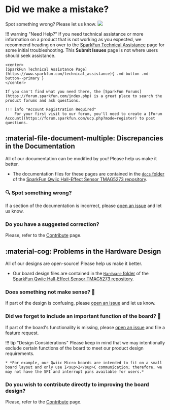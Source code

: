 # Did we make a mistake?

Spot something wrong? Please let us know. <a href="https://github.com/sparkfun/SparkFun_Qwiic_Hall_Effect_Sensor_TMAG5273/issues" alt="Issues"><img src="https://img.shields.io/github/issues/sparkfun/SparkFun_Qwiic_Hall_Effect_Sensor_TMAG5273.svg" /></a>

<!-- Technical Assistance Box -->
!!! warning "Need Help?"
	If you need technical assistance or more information on a product that is not working as you expected, we recommend heading on over to the [SparkFun Technical Assistance](https://www.sparkfun.com/technical_assistanc) page for some initial troubleshooting. This **Submit Issues** page is not where users should seek assistance.

	<center>
	[SparkFun Technical Assistance Page](https://www.sparkfun.com/technical_assistance){ .md-button .md-button--primary }
	</center>
	
	If you can't find what you need there, the [SparkFun Forums](https://forum.sparkfun.com/index.php) is a great place to search the product forums and ask questions.
	
	!!! info "Account Registration Required"
		For your first visit to our forum, you'll need to create a [Forum Account](https://forum.sparkfun.com/ucp.php?mode=register) to post questions.


## :material-file-document-multiple:&nbsp;Discrepancies in the Documentation

All of our documentation can be modified by you! Please help us make it better.

* The documentation files for these pages are contained in the [`docs` folder](https://github.com/sparkfun/SparkFun_Qwiic_Hall_Effect_Sensor_TMAG5273/tree/main/docs) of the [SparkFun Qwiic Hall-Effect Sensor TMAG5273 repository](https://github.com/sparkfun/SparkFun_Qwiic_Hall_Effect_Sensor_TMAG5273).

### 🔍 Spot something wrong?

If a section of the documentation is incorrect, please [open an issue](https://github.com/sparkfun/SparkFun_Qwiic_Hall_Effect_Sensor_TMAG5273/issues) and let us know.

### Do you have a suggested correction?

Please, refer to the [Contribute](../contribute/#improve-our-documentation) page.

<!-- 
1. With a GitHub account, [fork this repository](https://github.com/sparkfun/SparkFun_Qwiic_Hall_Effect_Sensor_TMAG5273/fork).
2. Add your correction(s) or improvement(s) to the markdown file(s)
3. File a pull request with your changes, and enjoy making the ~~words~~ ~~worlds~~ world a better place.
	* Once received, the documentation specialist will automatically be notified.
	* We will review your suggested improvement(s) to make sure they are correct and fit within our documentation standards. -->

## :material-cog:&nbsp;Problems in the Hardware Design

All of our designs are open-source! Please help us make it better.

* Our board design files are contained in the [`Hardware` folder](https://github.com/sparkfun/SparkFun_Qwiic_Hall_Effect_Sensor_TMAG5273/tree/main/Hardware) of the [SparkFun Qwiic Hall-Effect Sensor TMAG5273 repository](https://github.com/sparkfun/SparkFun_Qwiic_Hall_Effect_Sensor_TMAG5273).

### Does something not make sense? 🤔

If part of the design is confusing, please [open an issue](https://github.com/sparkfun/SparkFun_Qwiic_Hall_Effect_Sensor_TMAG5273/issues) and let us know.

### Did we forget to include an important function of the board? 🤦

If part of the board's functionality is missing, please [open an issue](https://github.com/sparkfun/SparkFun_Qwiic_Hall_Effect_Sensor_TMAG5273/issues) and file a feature request.

!!! tip "Design Considerations"
	Please keep in mind that we may intentionally exclude certain functions of the board to meet our product design requirements.

	* *For example, our Qwiic Micro boards are intended to fit on a small board layout and only use I<sup>2</sup>C communication; therefore, we may not have the SPI and interrupt pins available for users.*


### Do you wish to contribute directly to improving the board design?

Please, refer to the [Contribute](../contribute/#improve-our-hardware-design) page.

<!-- 1. With a GitHub account, [fork this repository](https://github.com/sparkfun/SparkFun_Qwiic_Hall_Effect_Sensor_TMAG5273/fork).
2. Add your design augmentation(s)
3. File a pull request with your changes, and enjoy making the ~~words~~ ~~worlds~~ world a better place.
	1. Once received, the engineer in charge of the original design will automatically be notified.
	2. We will review your suggested improvement(s) to verify that they are within our board design standards and meet our product design requirements.
	3. If approved, we will flag these changes for our next board revision. Congrats! 🍻

		!!! info
			Even if your suggestion is accepted, these changes may not be immediately available for purchase. We may have to cycle through our current product inventory first. -->